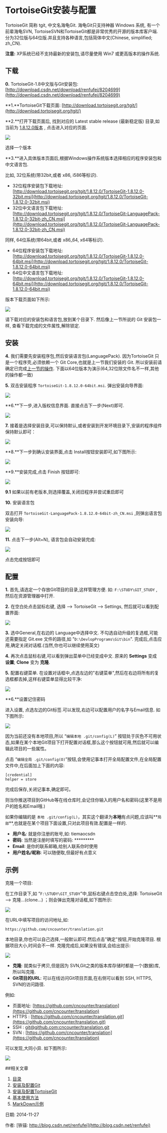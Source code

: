 TortoiseGit安装与配置
==

TortoiseGit 简称 tgit, 中文名海龟Git. 海龟Git只支持神器 Windows 系统, 有一个前辈海龟SVN, TortoiseSVN和TortoiseGit都是非常优秀的开源的版本库客户端. 分为32位版与64位版.并且支持各种语言,包括简体中文(Chinese, simplified; zh_CN).

**注意:** XP系统已经不支持最新的安装包,请尽量使用 Win7 或更高版本的操作系统.

## 下载

**0.** TortoiseGit-1.8中文版与Git安装包:  [http://download.csdn.net/download/renfufei/8204699](http://download.csdn.net/download/renfufei/8204699)

**1.**TortoiseGit下载页面: [http://download.tortoisegit.org/tgit/](http://download.tortoisegit.org/tgit/)

**2.**打开下载页面后, 找到对应的 Latest stable release (最新稳定版) 目录,如当前为 [1.8.12.0版本](http://download.tortoisegit.org/tgit/1.8.12.0/) , 点击进入对应的页面. 

![](201_StableGit.png)

选择一个版本

**3.**进入具体版本页面后,根据Windows操作系统版本选择相应的程序安装包和中文语言包.

比如, 32位系统(带32bit,或者 x86, i586等标识).

- 32位程序安装包下载地址: [http://download.tortoisegit.org/tgit/1.8.12.0/TortoiseGit-1.8.12.0-32bit.msi](http://download.tortoisegit.org/tgit/1.8.12.0/TortoiseGit-1.8.12.0-32bit.msi)
- 32位中文语言包下载地址: [http://download.tortoisegit.org/tgit/1.8.12.0/TortoiseGit-LanguagePack-1.8.12.0-32bit-zh_CN.msi](http://download.tortoisegit.org/tgit/1.8.12.0/TortoiseGit-LanguagePack-1.8.12.0-32bit-zh_CN.msi)

同样, 64位系统(带64bit,或者 x86_64, x64等标识).

- 64位程序安装包下载地址: [http://download.tortoisegit.org/tgit/1.8.12.0/TortoiseGit-1.8.12.0-64bit.msi](http://download.tortoisegit.org/tgit/1.8.12.0/TortoiseGit-1.8.12.0-64bit.msi)
- 64位中文语言包下载地址: [http://download.tortoisegit.org/tgit/1.8.12.0/TortoiseGit-1.8.12.0-64bit.msi](http://download.tortoisegit.org/tgit/1.8.12.0/TortoiseGit-1.8.12.0-64bit.msi)

版本下载页面如下所示:

![](202_gitVersion.png)

请下载对应的安装包和语言包,放到某个目录下. 然后像上一节所说的 Git 安装包一样, 查看下载完成的文件属性,解除锁定.

## 安装

**4.** 我们需要先安装程序包,然后安装语言包(LanguagePack). 因为TortoiseGit 只是一个程序壳,必须依赖一个 Git Core,也就是上一节我们安装的 Git. 所以安装前请确定已完成[上一节的操作](01_GitInstall.md). 下面以64位版本为演示(64,32位除文件名不一样,其他的操作都一致)

**5.** 双击安装程序 `TortoiseGit-1.8.12.0-64bit.msi`. 弹出安装向导界面:

![](203_tgitWizard.png)

**6.**下一步,进入版权信息界面. 直接点击下一步(Next)即可.

![](204_tgit_License.png)

**7.** 接着是选择安装目录,可以保持默认,或者安装到开发环境目录下,安装的程序组件保持默认即可：

![](205_tgit_dir.png)

**8.**下一步到确认安装界面,点击 Install按钮安装即可,如下图所示:

![](206_install_tgit.png)

**9.**安装完成,点击 Finish 按钮即可:

![](207_tgit_installed.png)

**9.1** 如果以前有老版本,则选择覆盖,关闭旧程序并尝试重启即可

**10.** 安装语言包

双击打开 `TortoiseGit-LanguagePack-1.8.12.0-64bit-zh_CN.msi` ,则弹出语言包安装向导:

![](208_LanguageWizard.png)

**11.** 点击下一步(Alt+N), 语言包会自动安装完成:

![](209_LangPackFinished.png)

点击完成按钮即可

## 配置

**1.** 首先,请选定一个存放Git项目的目录,这样管理方便. 如: `F:\STUDY\GIT_STUDY` , 然后在资源管理器中打开.

**2.** 在空白处点击鼠标右键, 选择 --> TortoiseGit --> Settings, 然后就可以看到配置界面:
 
![](210_LanguageSel.png)

**3.** 选中General,在右边的 Language中选择中文. 不勾选自动升级的复选框,可能还需要指定 Git.exe 文件的路径,如 "`D:\DevlopPrograms\Git\bin`". 完成后,点击应用,确定关闭对话框.(当然,你也可以继续使用英文)

**4.** 再次点击鼠标右键,可以看到弹出菜单中已经变成中文. 原来的 **Settings** 变成 **设置**;  **Clone** 变为 **克隆**.

**5.** 配置右键菜单. 在设置对话框中,点选左边的"右键菜单",然后在右边将所有的复选框都去掉,这样右键菜单显得比较干净:

![](211_contextMenu.png)

**6.**设置记住密码

进入设置, 点选左边的Git标签.可以发现,右边可以配置用户的名字与Email信息. 如下图所示:

![](212_remberpass.png)

因为当前还没有本地项目,所以 “`编辑本地 .git/config(L)`” 按钮处于灰色不可用状态,如果在某个本地Git项目下打开配置对话框,那么这个按钮就可用,然后就可以编辑此项目的一些属性。

点击 “`编辑全局 .git/config(O)`”按钮,会使用记事本打开全局配置文件,在全局配置文件中,在后面加上下面的内容:

	[credential]
	helper = store

完成后保存,关闭记事本,确定即可。

则当你推送项目到GitHub等在线仓库时,会记住你输入的用户名和密码(这里不是用户的姓名和Email哦.)

如果你编辑的是 `本地 .git/config(L)`，其实这个翻译为**本地**有点问题,应该叫**`局部`**,也就是在某个项目下面设置,只对此项目有效.配置是一样的.

- **用户名**: 就是你注册的账号,如: tiemaocsdn
- **密码**:   当然是注册时填写的密码: *********
- **Email**: 是你的联系邮箱,给别人联系你时使用
- **用户姓名/昵称**: 可以随便取,但最好有点意义

## 示例

克隆一个项目:

在工作目录下,如 “`F:\STUDY\GIT_STUDY`”中,鼠标右键点击空白处,选择:  TortoiseGit --> 克隆...(clone...) ；则会弹出克隆对话框,如下图所示:

![](213_CloneRepository.png)

在URL中填写项目的访问地址,如:

	https://github.com/cncounter/translation.git

本地目录,你也可以自己选择,一般默认即可.然后点击"确定"按钮,开始克隆项目. 根据项目大小,时间会不一样. 克隆完成后,如果没有错误,会给出提示:

![](215_cloneok.png)

- **克隆**: 就类似于拷贝,但是因为 SVN,Git之类的版本库存储时都是一个(数据)库,所以叫克隆.
- **Git项目的URL**: 可以在线访问Git项目页面,在右侧可以看到 SSH, HTTPS, SVN的访问路径.

例如:

- 页面地址: [https://github.com/cncounter/translation](https://github.com/cncounter/translation)
- HTTPS :   [https://github.com/cncounter/translation.git](https://github.com/cncounter/translation.git)
- SSH : [git@github.com:cncounter/translation.git](git@github.com:cncounter/translation.git)
- SVN : [https://github.com/cncounter/translation](https://github.com/cncounter/translation)

可以发现,大同小异. 如下图所示:

![](214_cloneurl.png)

##相关文章

1. [目录](GitHelp.md)
1. [安装及配置Git](01_GitInstall.md)
1. [安装及配置TortoiseGit](02_TortoiseGit.md)
1. [基本使用方法](03_Usage.md)
1. [MarkDown示例](04_MarkDownDemo.md)


日期: 2014-11-27

作者: [铁锚: http://blog.csdn.net/renfufei](http://blog.csdn.net/renfufei)
